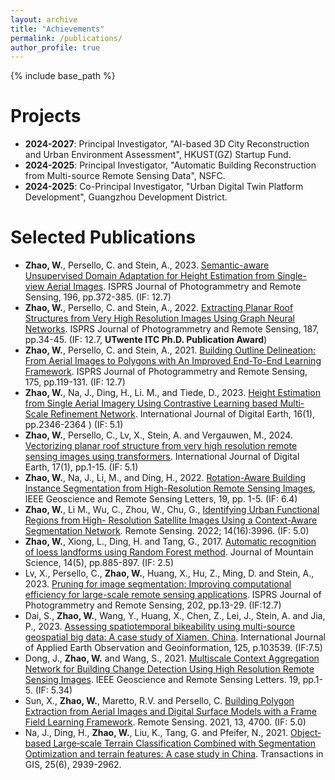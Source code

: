 ```yaml
---
layout: archive
title: "Achievements"
permalink: /publications/
author_profile: true
---
```

{% include base_path %}

Projects
======
* **2024-2027**: Principal Investigator, "AI-based 3D City Reconstruction and Urban Environment Assessment", HKUST(GZ) Startup Fund.
* **2024-2025**: Principal Investigator, "Automatic Building Reconstruction from Multi-source Remote Sensing Data", NSFC.
* **2024-2025**: Co-Principal Investigator, "Urban Digital Twin Platform Development", Guangzhou Development District.

Selected Publications 
======

<!-- 2024
----- -->

* **Zhao, W.**, Persello, C. and Stein, A., 2023. [Semantic-aware Unsupervised Domain Adaptation for Height Estimation from Single-view Aerial Images](https://www.sciencedirect.com/science/article/pii/S0924271623000096). ISPRS Journal of Photogrammetry and Remote Sensing, 196, pp.372-385. (IF: 12.7)
* **Zhao, W.**, Persello, C. and Stein, A., 2022. [Extracting Planar Roof Structures from Very High Resolution Images Using Graph Neural Networks](https://www.sciencedirect.com/science/article/pii/S092427162200065X). ISPRS Journal of Photogrammetry and Remote Sensing, 187, pp.34-45. (IF: 12.7, **UTwente ITC Ph.D. Publication Award**)
* **Zhao, W.**, Persello, C. and Stein, A., 2021. [Building Outline Delineation: From Aerial Images to Polygons with An Improved End-To-End Learning Framework](https://www.sciencedirect.com/science/article/pii/S0924271621000551). ISPRS Journal of Photogrammetry and Remote Sensing, 175, pp.119-131. (IF: 12.7)
* **Zhao, W.**, Na, J., Ding, H., Li. M., and Tiede, D., 2023. [Height Estimation from Single Aerial Imagery Using Contrastive Learning based Multi-Scale Refinement Network](https://www.tandfonline.com/doi/full/10.1080/17538947.2023.2225881). International Journal of Digital Earth, 16(1), pp.2346-2364 ) (IF: 5.1)
* **Zhao, W.**, Persello, C., Lv, X., Stein, A. and Vergauwen, M., 2024. [Vectorizing planar roof structure from very high resolution remote sensing images using transformers](https://www.tandfonline.com/doi/full/10.1080/17538947.2023.2292637). International Journal of Digital Earth, 17(1), pp.1-15. (IF: 5.1)
* **Zhao, W.**, Na, J., Li, M., and Ding, H., 2022. [Rotation-Aware Building Instance Segmentation from High-Resolution Remote Sensing Images](https://ieeexplore.ieee.org/document/9858186), IEEE Geoscience and Remote Sensing Letters, 19, pp. 1-5. (IF: 6.4)
* **Zhao, W.**, Li M., Wu, C., Zhou, W., Chu, G., [Identifying Urban Functional Regions from High- Resolution Satellite Images Using a Context-Aware Segmentation Network](https://www.mdpi.com/2072-4292/14/16/3996). Remote Sensing. 2022; 14(16):3996. (IF: 5.0)
* **Zhao, W.**, Xiong, L., Ding, H. and Tang, G., 2017. [Automatic recognition of loess landforms using Random Forest method](https://link.springer.com/article/10.1007/s11629-016-4320-9). Journal of Mountain Science, 14(5), pp.885-897. (IF: 2.5)
* Lv, X., Persello, C., **Zhao, W.**, Huang, X., Hu, Z., Ming, D. and Stein, A., 2023. [Pruning for image segmentation: Improving computational efficiency for large-scale remote sensing applications](https://www.sciencedirect.com/science/article/pii/S0924271623001417). ISPRS Journal of Photogrammetry and Remote Sensing, 202, pp.13-29. (IF:12.7)
* Dai, S., **Zhao, W.**, Wang, Y., Huang, X., Chen, Z., Lei, J., Stein, A. and Jia, P., 2023. [Assessing spatiotemporal bikeability using multi-source geospatial big data: A case study of Xiamen, China](https://www.sciencedirect.com/science/article/pii/S1569843223003631). International Journal of Applied Earth Observation and Geoinformation, 125, p.103539. (IF:7.5)
* Dong, J., **Zhao, W.** and Wang, S., 2021. [Multiscale Context Aggregation Network for Building Change Detection Using High Resolution Remote Sensing Images](https://ieeexplore.ieee.org/document/9578997). IEEE Geoscience and Remote Sensing Letters. 19, pp.1-5. (IF: 5.34)
* Sun, X., **Zhao, W.**, Maretto, R.V. and Persello, C. [Building Polygon Extraction from Aerial Images and Digital Surface Models with a Frame Field Learning Framework](https://www.mdpi.com/2072-4292/13/22/4700). Remote Sensing. 2021, 13, 4700. (IF: 5.0)
* Na, J., Ding, H., **Zhao, W.**, Liu, K., Tang, G. and Pfeifer, N., 2021. [Object‐based Large‐scale Terrain Classification Combined with Segmentation Optimization and terrain features: A case study in China](https://onlinelibrary.wiley.com/doi/full/10.1111/tgis.12795). Transactions in GIS, 25(6), 2939-2962.